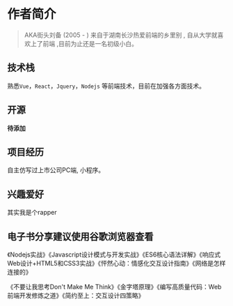 # 作者简介
>AKA街头刘备 (2005 - ) 来自于湖南长沙热爱前端的乡里别 , 自从大学就喜欢上了前端 ,目前为止还是一名初级小白。
## 技术栈
熟悉`Vue`，`React`，`Jquery`，`Nodejs` 等前端技术，目前在加强各方面技术。
## 开源
**待添加**
## 项目经历
自主仿写过上市公司PC端, 小程序。
## 兴趣爱好
其实我是个rapper
## 电子书分享建议使用谷歌浏览器查看
《Nodejs实战》《Javascript设计模式与开发实战》《ES6核心语法详解》《响应式Web设计+HTML5和CSS3实战》《怦然心动：情感化交互设计指南》《网络是怎样连接的》

《不要让我思考Don't Make Me Think》《金字塔原理》《编写高质量代码：Web前端开发修炼之道》《简约至上：交互设计四策略》
